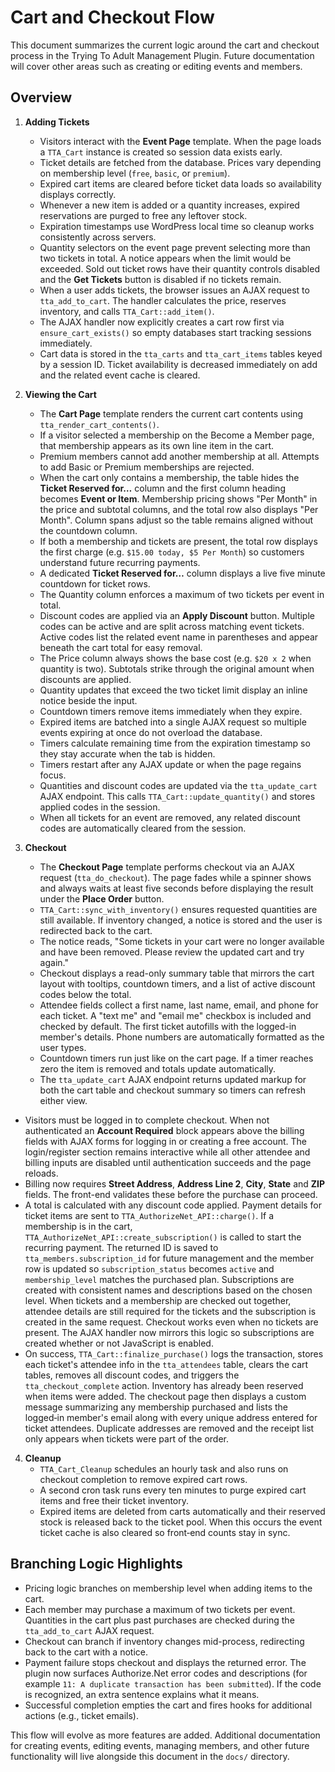 # Cart and Checkout Flow

This document summarizes the current logic around the cart and checkout process in the Trying To Adult Management Plugin. Future documentation will cover other areas such as creating or editing events and members.

## Overview

1. **Adding Tickets**
   - Visitors interact with the **Event Page** template. When the page loads a `TTA_Cart` instance is created so session data exists early.
   - Ticket details are fetched from the database. Prices vary depending on membership level (`free`, `basic`, or `premium`).
   - Expired cart items are cleared before ticket data loads so availability displays correctly.
   - Whenever a new item is added or a quantity increases, expired reservations are purged to free any leftover stock.
   - Expiration timestamps use WordPress local time so cleanup works consistently across servers.
   - Quantity selectors on the event page prevent selecting more than two tickets in total. A notice appears when the limit would be exceeded. Sold out ticket rows have their quantity controls disabled and the **Get Tickets** button is disabled if no tickets remain.
   - When a user adds tickets, the browser issues an AJAX request to `tta_add_to_cart`. The handler calculates the price, reserves inventory, and calls `TTA_Cart::add_item()`.
   - The AJAX handler now explicitly creates a cart row first via `ensure_cart_exists()` so empty databases start tracking sessions immediately.
   - Cart data is stored in the `tta_carts` and `tta_cart_items` tables keyed by a session ID. Ticket availability is decreased immediately on add and the related event cache is cleared.

2. **Viewing the Cart**
   - The **Cart Page** template renders the current cart contents using `tta_render_cart_contents()`.
   - If a visitor selected a membership on the Become a Member page, that membership appears as its own line item in the cart.
   - Premium members cannot add another membership at all. Attempts to add Basic or Premium memberships are rejected.
   - When the cart only contains a membership, the table hides the **Ticket Reserved for…** column and the first column heading becomes **Event or Item**. Membership pricing shows "Per Month" in the price and subtotal columns, and the total row also displays "Per Month". Column spans adjust so the table remains aligned without the countdown column.
   - If both a membership and tickets are present, the total row displays the first charge (e.g. `$15.00 today, $5 Per Month`) so customers understand future recurring payments.
   - A dedicated **Ticket Reserved for…** column displays a live five minute countdown for ticket rows.
   - The Quantity column enforces a maximum of two tickets per event in total.
   - Discount codes are applied via an **Apply Discount** button. Multiple codes can be active and are split across matching event tickets. Active codes list the related event name in parentheses and appear beneath the cart total for easy removal.
   - The Price column always shows the base cost (e.g. `$20 x 2` when quantity is two). Subtotals strike through the original amount when discounts are applied.
   - Quantity updates that exceed the two ticket limit display an inline notice beside the input.
   - Countdown timers remove items immediately when they expire.
    - Expired items are batched into a single AJAX request so multiple events expiring at once do not overload the database.
    - Timers calculate remaining time from the expiration timestamp so they stay accurate when the tab is hidden.
    - Timers restart after any AJAX update or when the page regains focus.
   - Quantities and discount codes are updated via the `tta_update_cart` AJAX endpoint. This calls `TTA_Cart::update_quantity()` and stores applied codes in the session.
   - When all tickets for an event are removed, any related discount codes are automatically cleared from the session.

3. **Checkout**
   - The **Checkout Page** template performs checkout via an AJAX request (`tta_do_checkout`). The page fades while a spinner shows and always waits at least five seconds before displaying the result under the **Place Order** button.
   - `TTA_Cart::sync_with_inventory()` ensures requested quantities are still available. If inventory changed, a notice is stored and the user is redirected back to the cart.
   - The notice reads, "Some tickets in your cart were no longer available and have been removed. Please review the updated cart and try again."
   - Checkout displays a read-only summary table that mirrors the cart layout with tooltips, countdown timers, and a list of active discount codes below the total.
   - Attendee fields collect a first name, last name, email, and phone for each ticket. A "text me" and "email me" checkbox is included and checked by default. The first ticket autofills with the logged-in member's details. Phone numbers are automatically formatted as the user types.
   - Countdown timers run just like on the cart page. If a timer reaches zero the item is removed and totals update automatically.
   - The `tta_update_cart` AJAX endpoint returns updated markup for both the cart table and checkout summary so timers can refresh either view.
  - Visitors must be logged in to complete checkout. When not authenticated an **Account Required** block appears above the billing fields with AJAX forms for logging in or creating a free account. The login/register section remains interactive while all other attendee and billing inputs are disabled until authentication succeeds and the page reloads.
  - Billing now requires **Street Address**, **Address Line 2**, **City**, **State** and **ZIP** fields. The front-end validates these before the purchase can proceed.
   - A total is calculated with any discount code applied. Payment details for ticket items are sent to `TTA_AuthorizeNet_API::charge()`. If a membership is in the cart, `TTA_AuthorizeNet_API::create_subscription()` is called to start the recurring payment. The returned ID is saved to `tta_members.subscription_id` for future management and the member row is updated so `subscription_status` becomes `active` and `membership_level` matches the purchased plan. Subscriptions are created with consistent names and descriptions based on the chosen level. When tickets and a membership are checked out together, attendee details are still required for the tickets and the subscription is created in the same request. Checkout works even when no tickets are present. The AJAX handler now mirrors this logic so subscriptions are created whether or not JavaScript is enabled.
  - On success, `TTA_Cart::finalize_purchase()` logs the transaction, stores each ticket's attendee info in the `tta_attendees` table, clears the cart tables, removes all discount codes, and triggers the `tta_checkout_complete` action. Inventory has already been reserved when items were added. The checkout page then displays a custom message summarizing any membership purchased and lists the logged‑in member's email along with every unique address entered for ticket attendees. Duplicate addresses are removed and the receipt list only appears when tickets were part of the order.

4. **Cleanup**
   - `TTA_Cart_Cleanup` schedules an hourly task and also runs on checkout completion to remove expired cart rows.
   - A second cron task runs every ten minutes to purge expired cart items and free their ticket inventory.
   - Expired items are deleted from carts automatically and their reserved stock is released back to the ticket pool. When this occurs the event ticket cache is also cleared so front‑end counts stay in sync.

## Branching Logic Highlights

- Pricing logic branches on membership level when adding items to the cart.
- Each member may purchase a maximum of two tickets per event. Quantities in the cart plus past purchases are checked during the `tta_add_to_cart` AJAX request.
- Checkout can branch if inventory changes mid-process, redirecting back to the cart with a notice.
 - Payment failure stops checkout and displays the returned error. The plugin now surfaces Authorize.Net error codes and descriptions (for example `11: A duplicate transaction has been submitted`). If the code is recognized, an extra sentence explains what it means.
- Successful completion empties the cart and fires hooks for additional actions (e.g., ticket emails).

This flow will evolve as more features are added. Additional documentation for creating events, editing events, managing members, and other future functionality will live alongside this document in the `docs/` directory.
